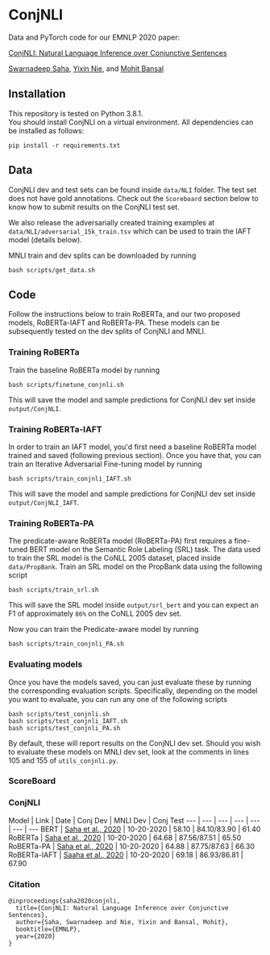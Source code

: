 # ConjNLI
Data and PyTorch code for our EMNLP 2020 paper:

[ConjNLI: Natural Language Inference over Conjunctive Sentences]()

[Swarnadeep Saha](https://swarnahub.github.io/), [Yixin Nie](https://easonnie.github.io/), and [Mohit Bansal](https://www.cs.unc.edu/~mbansal/)

## Installation
This repository is tested on Python 3.8.1.  
You should install ConjNLI on a virtual environment. All dependencies can be installed as follows:
```
pip install -r requirements.txt
```

## Data

ConjNLI dev and test sets can be found inside ```data/NLI``` folder. The test set does not have gold annotations. Check out the ```Scoreboard``` section below to know how to submit results on the ConjNLI test set.

We also release the adversarially created training examples at ```data/NLI/adversarial_15k_train.tsv``` which can be used to train the IAFT model (details below).

MNLI train and dev splits can be downloaded by running
```
bash scripts/get_data.sh
```

## Code

Follow the instructions below to train RoBERTa, and our two proposed models, RoBERTa-IAFT and RoBERTa-PA. These models can be subsequently tested on the dev splits of ConjNLI and MNLI.

### Training RoBERTa

Train the baseline RoBERTa model by running
```
bash scripts/finetune_conjnli.sh
```
This will save the model and sample predictions for ConjNLI dev set inside ```output/ConjNLI```.

### Training RoBERTa-IAFT

In order to train an IAFT model, you'd first need a baseline RoBERTa model trained and saved (following previous section). Once you have that, you can train an Iterative Adversarial Fine-tuning model by running
```
bash scripts/train_conjnli_IAFT.sh
```
This will save the model and sample predictions for ConjNLI dev set inside ```output/ConjNLI_IAFT```.

### Training RoBERTa-PA

The predicate-aware RoBERTa model (RoBERTa-PA) first requires a fine-tuned BERT model on the Semantic Role Labeling (SRL) task. The data used to train the SRL model is the CoNLL 2005 dataset, placed inside ```data/PropBank```.
Train an SRL model on the PropBank data using the following script
```
bash scripts/train_srl.sh
```
This will save the SRL model inside ```output/srl_bert``` and you can expect an F1 of approximately ```86%``` on the CoNLL 2005 dev set.

Now you can train the Predicate-aware model by running
```
bash scripts/train_conjnli_PA.sh
```

### Evaluating models

Once you have the models saved, you can just evaluate these by running the corresponding evaluation scripts. Specifically, depending on the model you want to evaluate, you can run any one of the following scripts

```
bash scripts/test_conjnli.sh
bash scripts/test_conjnli_IAFT.sh
bash scripts/test_conjnli_PA.sh
```

By default, these will report results on the ConjNLI dev set. Should you wish to evaluate these models on MNLI dev set, look at the comments in lines 105 and 155 of ```utils_conjnli.py```.

### ScoreBoard

### ConjNLI
Model | Link | Date | Conj Dev | MNLI Dev | Conj Test
--- | --- | --- | --- | --- | --- | ---
BERT | [Saha et al., 2020]() | 10-20-2020 | 58.10 | 84.10/83.90 | 61.40
RoBERTa | [Saha et al., 2020]() | 10-20-2020 | 64.68 | 87.56/87.51 | 65.50
RoBERTa-PA | [Saha et al., 2020]() | 10-20-2020 | 64.88 | 87.75/87.63 | 66.30
RoBERTa-IAFT | [Saaha et al., 2020]() | 10-20-2020 | 69.18 | 86.93/86.81 | 67.90

### Citation
```
@inproceedings{saha2020conjnli,
  title={ConjNLI: Natural Language Inference over Conjunctive Sentences},
  author={Saha, Swarnadeep and Nie, Yixin and Bansal, Mohit},
  booktitle={EMNLP},
  year={2020}
}
```
